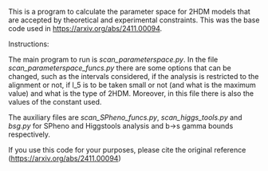 This is a program to calculate the parameter space for 2HDM models that are accepted by theoretical and experimental constraints. This was the base code used in https://arxiv.org/abs/2411.00094.

Instructions:

The main program to run is *scan_parameterspace.py*. 
In the file *scan_parameterspace_funcs.py* there are some options that can be changed, such as the intervals considered, if the analysis is restricted to the alignment or not, if l_5 is to be taken small or not (and what is the maximum value) and what is the type of 2HDM.
Moreover, in this file there is also the values of the constant used.

The auxiliary files are *scan_SPheno_funcs.py*, *scan_higgs_tools.py* and *bsg.py* for SPheno and Higgstools analysis and b->s gamma bounds respectively.

If you use this code for your purposes, please cite the original reference (https://arxiv.org/abs/2411.00094)
